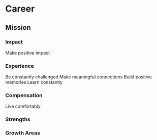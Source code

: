 # Career
## Mission
### Impact
Make positive impact
### Experience
Be constantly challenged
Make meaningful connections
Build positive memories
Learn constantly
### Compensation
Live comfortably

### Strengths

### Growth Areas
